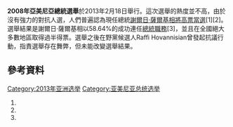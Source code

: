 **2008年亞美尼亞總統選舉**於2013年2月18日舉行。這次選舉的熱度並不高，由於沒有強力的對抗人選，人們普遍認為現任總統[謝爾日·薩爾基相將高票當選](https://zh.wikipedia.org/wiki/謝爾日·薩爾基相 "wikilink")\[1\]\[2\]。選舉結果是謝爾日·薩爾基相以58.64%的成功連任[總統職務](https://zh.wikipedia.org/wiki/亞美尼亞總統 "wikilink")\[3\]，並且在全國絕大多數地區取得過半得票。選舉之後在野黨候選人Raffi
Hovannisian曾發起抗議行動，指責選舉存在舞弊，但未能改變選舉結果。

## 參考資料

[Category:2013年亚洲选举](https://zh.wikipedia.org/wiki/Category:2013年亚洲选举 "wikilink")
[Category:亚美尼亚总统选举](https://zh.wikipedia.org/wiki/Category:亚美尼亚总统选举 "wikilink")

1.
2.
3.
